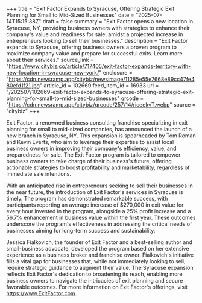 +++
title = "Exit Factor Expands to Syracuse, Offering Strategic Exit Planning for Small to Mid-Sized Businesses"
date = "2025-07-14T15:15:38Z"
draft = false
summary = "Exit Factor opens a new location in Syracuse, NY, providing business owners with strategies to enhance their company's value and readiness for sale, amidst a projected increase in entrepreneurs looking to sell their businesses."
description = "Exit Factor expands to Syracuse, offering business owners a proven program to maximize company value and prepare for successful exits. Learn more about their services."
source_link = "https://www.citybiz.co/article/717405/exit-factor-expands-territory-with-new-location-in-syracuse-new-york/"
enclosure = "https://cdn.newsramp.app/citybiz/newsimage/11285e55e7668e89cc47fe480efd1f21.jpg"
article_id = 102669
feed_item_id = 16933
url = "/202507/102669-exit-factor-expands-to-syracuse-offering-strategic-exit-planning-for-small-to-mid-sized-businesses"
qrcode = "https://cdn.newsramp.app/citybiz/qrcode/257/14/riceekvT.webp"
source = "citybiz"
+++

<p>Exit Factor, a renowned business consulting franchise specializing in exit planning for small to mid-sized companies, has announced the launch of a new branch in Syracuse, NY. This expansion is spearheaded by Tom Roman and Kevin Everts, who aim to leverage their expertise to assist local business owners in improving their company's efficiency, value, and preparedness for sale. The Exit Factor program is tailored to empower business owners to take charge of their business's future, offering actionable strategies to boost profitability and marketability, regardless of immediate sale intentions.</p><p>With an anticipated rise in entrepreneurs seeking to sell their businesses in the near future, the introduction of Exit Factor's services in Syracuse is timely. The program has demonstrated remarkable success, with participants reporting an average increase of $270,000 in exit value for every hour invested in the program, alongside a 25% profit increase and a 56.7% enhancement in business value within the first year. These outcomes underscore the program's effectiveness in addressing the critical needs of businesses aiming for long-term success and sustainability.</p><p>Jessica Fialkovich, the founder of Exit Factor and a best-selling author and small-business advocate, developed the program based on her extensive experience as a business broker and franchise owner. Fialkovich's initiative fills a vital gap for businesses that, while not immediately looking to sell, require strategic guidance to augment their value. The Syracuse expansion reflects Exit Factor's dedication to broadening its reach, enabling more business owners to navigate the intricacies of exit planning and secure favorable outcomes. For more information on Exit Factor's offerings, visit <a href='https://www.ExitFactor.com' rel='nofollow' target='_blank'>https://www.ExitFactor.com</a>.</p>